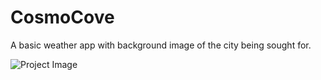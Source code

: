 # CosmoCove
A basic weather app with background image of the city being sought for.

![Project Image](Cosmocove.png)
